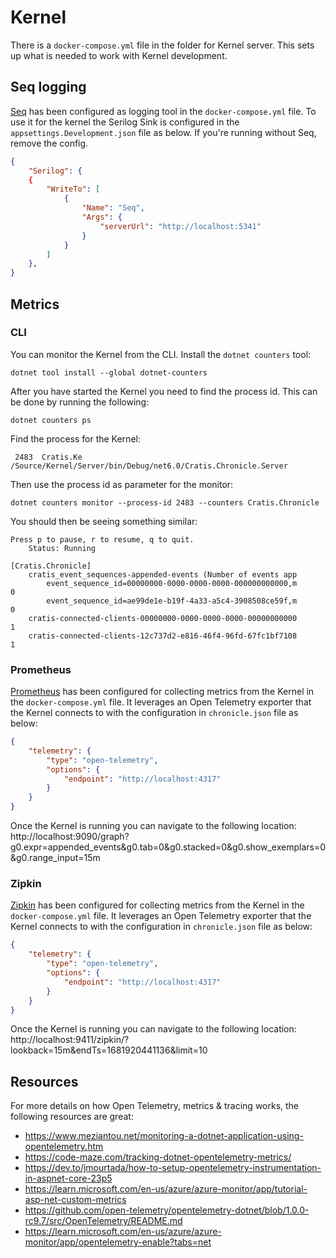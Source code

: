 # Kernel

There is a `docker-compose.yml` file in the folder for Kernel server.
This sets up what is needed to work with Kernel development.

## Seq logging

[Seq](https://datalust.co/seq) has been configured as logging tool in the `docker-compose.yml` file.
To use it for the kernel the Serilog Sink is configured in the `appsettings.Development.json` file as below.
If you're running without Seq, remove the config.

```json
{
    "Serilog": {
    {
        "WriteTo": [
            {
                "Name": "Seq",
                "Args": {
                    "serverUrl": "http://localhost:5341"
                }
            }
        ]
    },
}
```

## Metrics

### CLI

You can monitor the Kernel from the CLI.
Install the `dotnet counters` tool:

```shell
dotnet tool install --global dotnet-counters
```

After you have started the Kernel you need to find the process id.
This can be done by running the following:

```shell
dotnet counters ps
```

Find the process for the Kernel:

```shell
 2483  Cratis.Ke  /Source/Kernel/Server/bin/Debug/net6.0/Cratis.Chronicle.Server
```

Then use the process id as parameter for the monitor:

```shell
dotnet counters monitor --process-id 2483 --counters Cratis.Chronicle
```

You should then be seeing something similar:

```shell
Press p to pause, r to resume, q to quit.
    Status: Running

[Cratis.Chronicle]
    cratis_event_sequences-appended-events (Number of events app
        event_sequence_id=00000000-0000-0000-0000-000000000000,m           0
        event_sequence_id=ae99de1e-b19f-4a33-a5c4-3908508ce59f,m           0
    cratis-connected-clients-00000000-0000-0000-0000-00000000000           1
    cratis-connected-clients-12c737d2-e816-46f4-96fd-67fc1bf7108           1
```

### Prometheus

[Prometheus](https://prometheus.io) has been configured for collecting metrics from the Kernel in the `docker-compose.yml` file.
It leverages an Open Telemetry exporter that the Kernel connects to with the configuration in `chronicle.json` file as below:

```json
{
    "telemetry": {
        "type": "open-telemetry",
        "options": {
            "endpoint": "http://localhost:4317"
        }
    }
}
```

Once the Kernel is running you can navigate to the following location:
http://localhost:9090/graph?g0.expr=appended_events&g0.tab=0&g0.stacked=0&g0.show_exemplars=0&g0.range_input=15m

### Zipkin

[Zipkin](https://zipkin.io) has been configured for collecting metrics from the Kernel in the `docker-compose.yml` file.
It leverages an Open Telemetry exporter that the Kernel connects to with the configuration in `chronicle.json` file as below:

```json
{
    "telemetry": {
        "type": "open-telemetry",
        "options": {
            "endpoint": "http://localhost:4317"
        }
    }
}
```

Once the Kernel is running you can navigate to the following location:
http://localhost:9411/zipkin/?lookback=15m&endTs=1681920441136&limit=10

## Resources

For more details on how Open Telemetry, metrics & tracing works, the following resources are great:

* https://www.meziantou.net/monitoring-a-dotnet-application-using-opentelemetry.htm
* https://code-maze.com/tracking-dotnet-opentelemetry-metrics/
* https://dev.to/jmourtada/how-to-setup-opentelemetry-instrumentation-in-aspnet-core-23p5
* https://learn.microsoft.com/en-us/azure/azure-monitor/app/tutorial-asp-net-custom-metrics
* https://github.com/open-telemetry/opentelemetry-dotnet/blob/1.0.0-rc9.7/src/OpenTelemetry/README.md
* https://learn.microsoft.com/en-us/azure/azure-monitor/app/opentelemetry-enable?tabs=net
